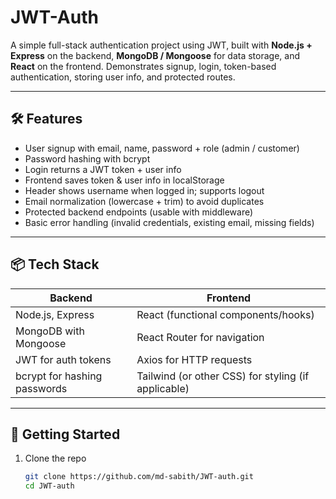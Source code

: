 # JWT-Auth

A simple full-stack authentication project using JWT, built with **Node.js + Express** on the backend, **MongoDB / Mongoose** for data storage, and **React** on the frontend. Demonstrates signup, login, token-based authentication, storing user info, and protected routes.

---

## 🛠️ Features

- User signup with email, name, password + role (admin / customer)  
- Password hashing with bcrypt  
- Login returns a JWT token + user info  
- Frontend saves token & user info in localStorage  
- Header shows username when logged in; supports logout  
- Email normalization (lowercase + trim) to avoid duplicates  
- Protected backend endpoints (usable with middleware)  
- Basic error handling (invalid credentials, existing email, missing fields)

---

## 📦 Tech Stack

| Backend | Frontend |
|---|---|
| Node.js, Express | React (functional components/hooks) |
| MongoDB with Mongoose | React Router for navigation |
| JWT for auth tokens | Axios for HTTP requests |
| bcrypt for hashing passwords | Tailwind (or other CSS) for styling (if applicable) |

---

## 🚀 Getting Started

1. Clone the repo  
   ```bash
   git clone https://github.com/md-sabith/JWT-auth.git
   cd JWT-auth
